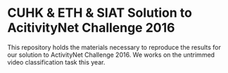 # CUHK & ETH & SIAT Solution to AcitivityNet Challenge 2016 

This repository holds the materials necessary to reproduce the results for our solution to ActivityNet Challenge 2016. We works on the untrimmed video classification task this year.

